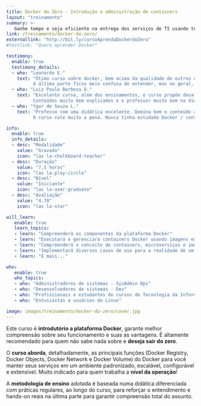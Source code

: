 ```yaml
---
title: Docker do Zero - Introdução a administração de containers
layout: "treinamento"
summary: >-
   Ganhe tempo e seja eficiente na entrega dos serviços de TI usando tecnologia de containers
link: /treinamento/docker-do-zero/
externallink: "http://bit.ly/cursoAprendaDockerdoZero"
#textlink: "Quero aprender Docker"

testimony:
  enable: true
  testimony_details:
  - who: "Leonardo E."
    text: "Ótimo curso sobre docker, bem acima da qualidade de outros cursos encontrados na plataforma. 
          A última parte ficou meio confusa de entender, mas no geral, esse curso vale muito a pena."
  - who: "Luiz Paulo Barboza D."
    text: "Excelente curso, além dos ensinamentos, o curso propõe desafios no qual engrandece o aprendizado. 
          Conteúdos muito bem explicados e o professor muito bom na didática"
  - who: "Ygor de Souza L."
    text: "Professo com uma didática excelente. Domina bem o conteúdo abordado.
          O curso vale muito a pena. Nunca tinha estudado Docker / containers e o curso me deu uma visão ampla sobre o assunto."

info:
  enable: true
  info_details:
  - desc: "Modalidade"
    value: "Gravado"
    icon: "las la-chalkboard-teacher"
  - desc: "Duração"
    value: "7,5 horas"
    icon: "las la-play-circle"
  - desc: "Nível"
    value: "Iniciante"
    icon: "las la-user-graduate"
  - desc: "Avaliação"
    value: "4.78"
    icon: "las la-star"

will_learn:
   enable: true
   learn_topics:
   - learn: "Compreenderá os componentes da plataforma Docker"
   - learn: "Executará e gerenciará containers Docker usando imagens existentes"
   - learn: "Compreenderá o conceito de containers, microserviços e imagens"
   - learn: "Implementará diversos casos de uso para a realidade de um profissional de TI"
   - learn: "E mais..."

who:
   enable: true
   who_topics:
   - who: "Administradores de sistemas - SysAdmin Ops"
   - who: "Desenvolvedores de sistemas - Dev"
   - who: "Profissionais e estudantes de cursos de Tecnologia da Informação"
   - who: "Entusiastas e usuários do Linux"

image: images/treinamento/docker-do-zero/cover.jpg
---
```


Este curso é **introdutório a plataforma Docker**, garante melhor compreensão sobre seu
funcionamento e suas as vantagens. É altamente recomendado para quem não
sabe nada sobre e **deseja sair do zero**.

O **curso aborda**, detalhadamente, as principais funções (Docker Registry,
Docker Objects, Docker Network e Docker Volume) do Docker para você manter seus serviços
em um ambiente padronizado, escalável, configurável e extensível. Muito indicado para quem trabalha a **nível da operação**!

A **metodologia de ensino** adotada é baseada numa didática diferenciada com práticas regulares,
ao longo do curso, para reforçar o entendimento e hands-on reais na última
parte para garantir compreensão total do assunto.

